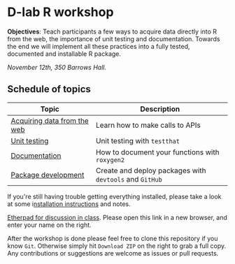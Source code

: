 # D-lab R workshop

**Objectives**: Teach participants a few ways to acquire data directly into R from the web, the importance of unit testing and documentation. Towards the end we will implement all these practices into a fully tested, documented and installable R package.


*November 12th, 350 Barrows Hall.*


## Schedule of topics

| Topic | Description |
| ----- |  ---------  |
| [Acquiring data from the web](https://github.com/karthik/dlab-advanced-r/tree/master/01-data-from-web) | Learn how to make calls to APIs |
| [Unit testing](https://github.com/karthik/dlab-advanced-r/blob/master/02-testing/README.md) | Unit testing with `testthat` |
| [Documentation](https://github.com/karthik/dlab-advanced-r/blob/master/03-documentation/README.md) | How to document your functions with `roxygen2` |
| [Package development](https://github.com/karthik/dlab-advanced-r/blob/master/04-packaging/README.md) | Create and deploy packages with `devtools` and `GitHub` |

If you're still having trouble getting everything installed, please take a look at some i[nstallation instructions](installation.md) and notes.

[Etherpad for discussion in class](https://etherpad.mozilla.org/dlabr). Please open this link in a new browser, and enter your name on the right.

After the workshop is done please feel free to clone this repository if you know `Git`. Otherwise simply hit `Download ZIP` on the right to grab a full copy. Any contributions or suggestions are welcome as issues or pull requests.
